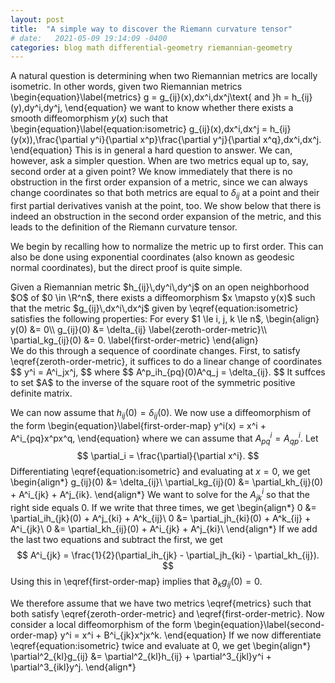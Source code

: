```yaml
---
layout: post
title:  "A simple way to discover the Riemann curvature tensor"
# date:   2021-05-09 19:14:09 -0400
categories: blog math differential-geometry riemannian-geometry
---
```

$\newcommand{\R}{\mathbb{R}}$
A natural question is determining when two Riemannian metrics are locally isometric. In other words, given two Riemannian metrics
\begin{equation}\label{metrics}
  g = g_{ij}(x)\,dx^i\,dx^j\text{ and }h = h_{ij}(y)\,dy^i\,dy^j,
\end{equation}
we want to know whether there exists a smooth diffeomorphism $y(x)$ such that
\begin{equation}\label{equation:isometric}
 g_{ij}(x)\,dx^i\,dx^j =  h_{ij}(y(x))\,\frac{\partial y^i}{\partial x^p}\frac{\partial y^j}{\partial x^q}\,dx^i\,dx^j.
\end{equation}
This is in general a hard question to answer. We can, however, ask a simpler question. When are two metrics equal up to, say, second order at a given point? We know immediately that there is no obstruction in the first order expansion of a metric, since we can always change coordinates so that both metrics are equal to $\delta_{ij}$ at a point and their first partial derivatives vanish at the point, too. We show below that there is indeed an obstruction in the second order expansion of the metric, and this leads to the definition of the Riemann curvature tensor.

We begin by recalling how to normalize the metric up to first order. This can also be done using exponential coordinates (also known as geodesic normal coordinates), but the direct proof is quite simple.

<div class="lemma">
  Given a Riemannian metric $h_{ij}\,dy^i\,dy^j$ on an open neighborhood $O$ of $0 \in \R^n$, there exists a diffeomorphism $x \mapsto y(x)$ such that the metric $g_{ij}\,dx^i\,dx^j$ given by \eqref{equation:isometric} satisfies the following properties: For every $1 \le i, j, k \le n$,
  \begin{align}
    y(0) &= 0\\
    g_{ij}(0) &= \delta_{ij} \label{zeroth-order-metric}\\
    \partial_kg_{ij}(0) &= 0. \label{first-order-metric}
  \end{align}
</div>

<div class="proof">
  We do this through a sequence of coordinate changes. First, to satisfy \eqref{zeroth-order-metric}, it suffices to do a linear change of coordinates
  $$
    y^i =  A^i_jx^j,
  $$
  where
  $$
    A^p_ih_{pq}(0)A^q_j = \delta_{ij}.
  $$
  It suffces to set $A$ to the inverse of the square root of the symmetric positive definite matrix.

  We can now assume that $h_{ij}(0) = \delta_{ij}(0)$. We now use a diffeomorphism of the form
\begin{equation}\label{first-order-map}
    y^i(x) = x^i  + A^i_{pq}x^px^q,
\end{equation}
  where we can assume that $A^i_{pq} = A^i_{qp}$.
  Let
  $$
    \partial_i = \frac{\partial}{\partial x^i}.
  $$
  Differentiating \eqref{equation:isometric} and evaluating at $x = 0$, we get
  \begin{align*}
    g_{ij}(0) &= \delta_{ij}\\
    \partial_kg_{ij}(0) &= \partial_kh_{ij}(0) + A^i_{jk} + A^j_{ik}.
  \end{align*}
  We want to solve for the $A^i_{jk}$ so that the right side equals $0$. If we write that three times, we get
  \begin{align*}
    0 &= \partial_ih_{jk}(0) + A^j_{ki} + A^k_{ij}\\
    0 &= \partial_jh_{ki}(0) + A^k_{ij} + A^i_{jk}\\
    0 &= \partial_kh_{ij}(0) + A^i_{jk} + A^j_{ki}\\
  \end{align*}
  If we add the last two equations and subtract the first, we get
  $$
    A^i_{jk} = \frac{1}{2}(\partial_ih_{jk} - \partial_jh_{ki} - \partial_kh_{ij}).
  $$
  Using this in \eqref{first-order-map} implies that $\partial_kg_{ij}(0) = 0$.
</div>

We therefore assume that we have two metrics \eqref{metrics} such that both satisfy \eqref{zeroth-order-metric} and \eqref{first-order-metric}.
Now consider a local diffeomorphism of the form
\begin{equation}\label{second-order-map}
  y^i = x^i + B^i_{jk}x^jx^k.
\end{equation}
If we now differentiate \eqref{equation:isometric} twice and evaluate at $0$, we get
\begin{align*}
  \partial^2_{kl}g_{ij}
  &= \partial^2_{kl}h_{ij}
    + \partial^3_{jkl}y^i + \partial^3_{ikl}y^j.
\end{align*}